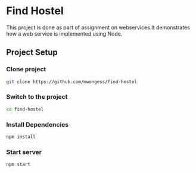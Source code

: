 # Find Hostel

This project is done as part of assignment on webservices.It demonstrates how a web service is implemented using Node.

## Project Setup

### Clone project

```sh
git clone https://github.com/mwongess/find-hostel
```

### Switch to the project

```sh
cd find-hostel
```
### Install Dependencies

```sh
npm install
```

### Start server

```sh
npm start
```
